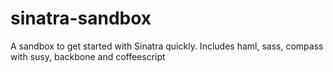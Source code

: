 sinatra-sandbox
===============

A sandbox to get started with Sinatra quickly. Includes haml, sass, compass with susy, backbone and coffeescript
